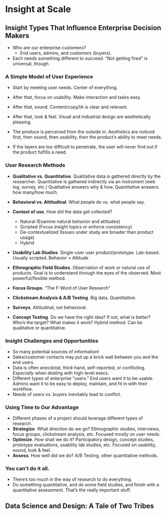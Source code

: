# Insight at Scale

## Insight Types That Influence Enterprise Decision Makers
- Who are our enterprise customers?
	- End users, admins, and customers (buyers).
- Each needs something different to succeed. “Not getting fired” is universal, though.

### A Simple Model of User Experience
- Start by meeting user needs. Center of everything.
- After that, focus on usability. Make interaction and tasks easy.
- After that, sound. Content/copy/IA is clear and relevant.
- After that, look & feel. Visual and industrial design are aesthetically pleasing.

- The produce is perceived from the outside in. Aesthetics are noticed first, then sound, then usability, then the product’s ability to meet needs.
- If the layers are too difficult to penetrate, the user will never find out if the product fulfills a need.

### User Research Methods
- **Qualitative vs. Quantitative**. Qualitative data is gathered directly by the researcher. Quantitative is gathered indirectly via an instrument (web log, survey, etc.) Qualitative answers why & how. Quantitative answers how many/how much.
- **Behavioral vs. Attitudinal**. What people do vs. what people say.
- **Context of use**. How did the data get collected?
	- Natural (Examine natural behavior and attitudes)
	- Scripted (Focus insight topics or enforce consistency)
	- De-contextualized (Issues under study are broader than product usage)
	- Hybrid

- **Usability Lab Studies**. Single-user user product/prototype. Lab-based. Usually scripted. Behavior > Attitude
- **Ethnographic Field Studies**. Observation of work or natural use of products. Goal is to understand through the eyes of the observed. Most powerful/flexible method.
- **Focus Groups**. “The F-Word of User Research”
- **Clickstream Analysis & A/B Testing**. Big data. Quantitative.
- **Surveys**. Attitudinal, not behavioral.
- **Concept Testing**. Do we have the right idea? If not, what is better? Who’s the target? What makes it work? Hybrid method. Can be qualitative or quantitative.

### Insight Challenges and Opportunities
- So many potential sources of information!
- Sales/customer contacts may put up a brick wall between you and the end users.
- Data is often anecdotal, third-hand, self-reported, or conflicting. _Especially_ when dealing with high-level execs.
- Different types of enterprise “users.” End users want it to be usable. Admins want it to be easy to deploy, maintain, and fit in with their workflow.
- Needs of users vs. buyers inevitably lead to conflict.

### Using Time to Our Advantage
- Different phases of a project should leverage different types of research.
- **Strategize**. What direction do we go? Ethnographic studies, interviews, focus groups, clickstream analysis, etc. Focused mostly on user needs.
- **Optimize**. How shall we do it? Participatory design, concept studies, prototype evaluations, usability lab studies, etc. Focused on usability, sound, look & feel.
- **Assess**. How well did we do? A/B Testing, other quantitative methods.

### You can’t do it all.
- There’s too much in the way of research to do everything.
- Do something quantitative, and do some field studies, and finish with a quantitative assessment. That’s the really important stuff.


## Data Science and Design: A Tale of Two Tribes
